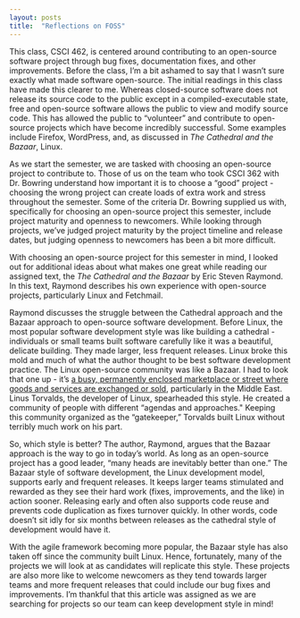 ```yaml
---
layout: posts
title:  "Reflections on FOSS"
---
```

This class, CSCI 462, is centered around contributing to an open-source software project through bug fixes, documentation fixes, and other improvements. Before the class, I’m a bit ashamed to say that I wasn’t sure exactly what made software open-source. The initial readings in this class have made this clearer to me. Whereas closed-source software does not release its source code to the public except in a compiled-executable state, free and open-source software allows the public to view and modify source code. This has allowed the public to “volunteer” and contribute to open-source projects which have become incredibly successful. Some examples include Firefox, WordPress, and, as discussed in *The Cathedral and the Bazaar*, Linux.

As we start the semester, we are tasked with choosing an open-source project to contribute to. Those of us on the team who took CSCI 362 with Dr. Bowring understand how important it is to choose a “good” project - choosing the wrong project can create loads of extra work and stress throughout the semester. Some of the criteria Dr. Bowring supplied us with, specifically for choosing an open-source project this semester, include project maturity and openness to newcomers. While looking through projects, we’ve judged project maturity by the project timeline and release dates, but judging openness to newcomers has been a bit more difficult.

With choosing an open-source project for this semester in mind, I looked out for additional ideas about what makes one great while reading our assigned text, the *The Cathedral and the Bazaar* by Eric Steven Raymond. In this text, Raymond describes his own experience with open-source projects, particularly Linux and Fetchmail. 

Raymond discusses the struggle between the Cathedral approach and the Bazaar approach to open-source software development. Before Linux, the most popular software development style was like building a cathedral - individuals or small teams built software carefully like it was a beautiful, delicate building. They made larger, less frequent releases. Linux broke this mold and much of what the author thought to be best software development practice. The Linux open-source community was like a Bazaar. I had to look that one up - it’s [a busy, permanently enclosed marketplace or street where goods and services are exchanged or sold](https://en.wikipedia.org/wiki/Bazaar), particularly in the Middle East. Linus Torvalds, the developer of Linux, spearheaded this style. He created a community of people with different “agendas and approaches." Keeping this community organized as the “gatekeeper,” Torvalds built Linux without terribly much work on his part.

So, which style is better? The author, Raymond, argues that the Bazaar approach is the way to go in today’s world. As long as an open-source project has a good leader, “many heads are inevitably better than one.” The Bazaar style of software development, the Linux development model, supports early and frequent releases. It keeps larger teams stimulated and rewarded as they see their hard work (fixes, improvements, and the like) in action sooner. Releasing early and often also supports code reuse and prevents code duplication as fixes turnover quickly. In other words, code doesn’t sit idly for six months between releases as the cathedral style of development would have it. 

With the agile framework becoming more popular, the Bazaar style has also taken off since the community built Linux. Hence, fortunately, many of the projects we will look at as candidates will replicate this style. These projects are also more like to welcome newcomers as they tend towards larger teams and more frequent releases that could include our bug fixes and improvements. I’m thankful that this article was assigned as we are searching for projects so our team can keep development style in mind! 
